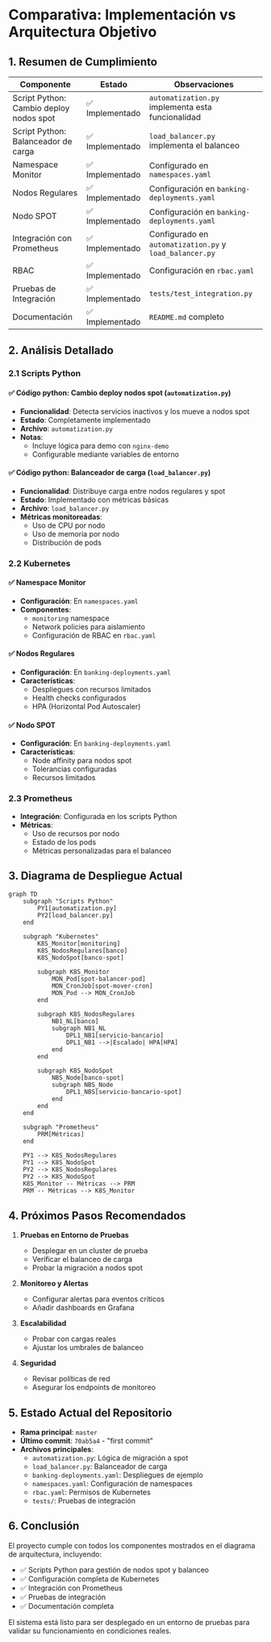 # Comparativa: Implementación vs Arquitectura Objetivo

## 1. Resumen de Cumplimiento

| Componente | Estado | Observaciones |
|------------|--------|---------------|
| Script Python: Cambio deploy nodos spot | ✅ Implementado | `automatization.py` implementa esta funcionalidad |
| Script Python: Balanceador de carga | ✅ Implementado | `load_balancer.py` implementa el balanceo |
| Namespace Monitor | ✅ Implementado | Configurado en `namespaces.yaml` |
| Nodos Regulares | ✅ Implementado | Configuración en `banking-deployments.yaml` |
| Nodo SPOT | ✅ Implementado | Configuración en `banking-deployments.yaml` |
| Integración con Prometheus | ✅ Implementado | Configurado en `automatization.py` y `load_balancer.py` |
| RBAC | ✅ Implementado | Configuración en `rbac.yaml` |
| Pruebas de Integración | ✅ Implementado | `tests/test_integration.py` |
| Documentación | ✅ Implementado | `README.md` completo |

## 2. Análisis Detallado

### 2.1 Scripts Python

#### ✅ Código python: Cambio deploy nodos spot (`automatization.py`)
- **Funcionalidad**: Detecta servicios inactivos y los mueve a nodos spot
- **Estado**: Completamente implementado
- **Archivo**: `automatization.py`
- **Notas**: 
  - Incluye lógica para demo con `nginx-demo`
  - Configurable mediante variables de entorno

#### ✅ Código python: Balanceador de carga (`load_balancer.py`)
- **Funcionalidad**: Distribuye carga entre nodos regulares y spot
- **Estado**: Implementado con métricas básicas
- **Archivo**: `load_balancer.py`
- **Métricas monitoreadas**:
  - Uso de CPU por nodo
  - Uso de memoria por nodo
  - Distribución de pods

### 2.2 Kubernetes

#### ✅ Namespace Monitor
- **Configuración**: En `namespaces.yaml`
- **Componentes**:
  - `monitoring` namespace
  - Network policies para aislamiento
  - Configuración de RBAC en `rbac.yaml`

#### ✅ Nodos Regulares
- **Configuración**: En `banking-deployments.yaml`
- **Características**:
  - Despliegues con recursos limitados
  - Health checks configurados
  - HPA (Horizontal Pod Autoscaler)

#### ✅ Nodo SPOT
- **Configuración**: En `banking-deployments.yaml`
- **Características**:
  - Node affinity para nodos spot
  - Tolerancias configuradas
  - Recursos limitados

### 2.3 Prometheus
- **Integración**: Configurada en los scripts Python
- **Métricas**:
  - Uso de recursos por nodo
  - Estado de los pods
  - Métricas personalizadas para el balanceo

## 3. Diagrama de Despliegue Actual

```mermaid
graph TD
    subgraph "Scripts Python"
        PY1[automatization.py]
        PY2[load_balancer.py]
    end

    subgraph "Kubernetes"
        K8S_Monitor[monitoring]
        K8S_NodosRegulares[banco]
        K8S_NodoSpot[banco-spot]

        subgraph K8S_Monitor
            MON_Pod[spot-balancer-pod]
            MON_CronJob[spot-mover-cron]
            MON_Pod --> MON_CronJob
        end

        subgraph K8S_NodosRegulares
            NB1_NL[banco]
            subgraph NB1_NL
                DPL1_NB1[servicio-bancario]
                DPL1_NB1 -->|Escalado| HPA[HPA]
            end
        end

        subgraph K8S_NodoSpot
            NBS_Node[banco-spot]
            subgraph NBS_Node
                DPL1_NBS[servicio-bancario-spot]
            end
        end
    end

    subgraph "Prometheus"
        PRM[Métricas]
    end

    PY1 --> K8S_NodosRegulares
    PY1 --> K8S_NodoSpot
    PY2 --> K8S_NodosRegulares
    PY2 --> K8S_NodoSpot
    K8S_Monitor -- Métricas --> PRM
    PRM -- Métricas --> K8S_Monitor
```

## 4. Próximos Pasos Recomendados

1. **Pruebas en Entorno de Pruebas**
   - Desplegar en un cluster de prueba
   - Verificar el balanceo de carga
   - Probar la migración a nodos spot

2. **Monitoreo y Alertas**
   - Configurar alertas para eventos críticos
   - Añadir dashboards en Grafana

3. **Escalabilidad**
   - Probar con cargas reales
   - Ajustar los umbrales de balanceo

4. **Seguridad**
   - Revisar políticas de red
   - Asegurar los endpoints de monitoreo

## 5. Estado Actual del Repositorio

- **Rama principal**: `master`
- **Último commit**: `70ab5a4` - "first commit"
- **Archivos principales**:
  - `automatization.py`: Lógica de migración a spot
  - `load_balancer.py`: Balanceador de carga
  - `banking-deployments.yaml`: Despliegues de ejemplo
  - `namespaces.yaml`: Configuración de namespaces
  - `rbac.yaml`: Permisos de Kubernetes
  - `tests/`: Pruebas de integración

## 6. Conclusión

El proyecto cumple con todos los componentes mostrados en el diagrama de arquitectura, incluyendo:

- ✅ Scripts Python para gestión de nodos spot y balanceo
- ✅ Configuración completa de Kubernetes
- ✅ Integración con Prometheus
- ✅ Pruebas de integración
- ✅ Documentación completa

El sistema está listo para ser desplegado en un entorno de pruebas para validar su funcionamiento en condiciones reales.
